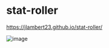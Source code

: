 # stat-roller

https://jlambert23.github.io/stat-roller/

![image](https://user-images.githubusercontent.com/26798805/115624307-741abb80-a2c8-11eb-92d4-3c7722c14014.png)

